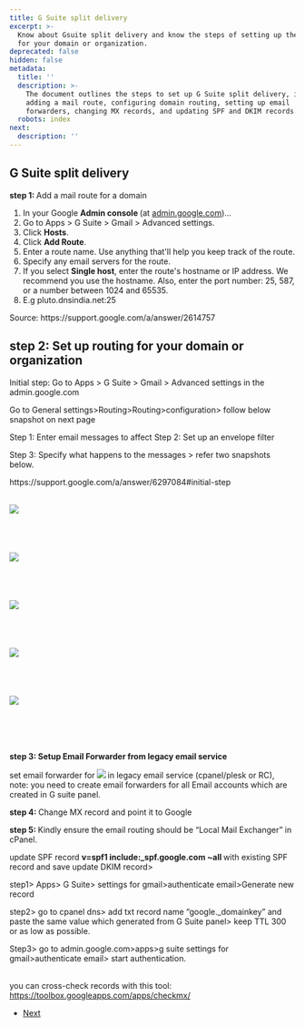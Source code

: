 ```yaml
---
title: G Suite split delivery
excerpt: >-
  Know about Gsuite split delivery and know the steps of setting up the routing
  for your domain or organization.
deprecated: false
hidden: false
metadata:
  title: ''
  description: >-
    The document outlines the steps to set up G Suite split delivery, including
    adding a mail route, configuring domain routing, setting up email
    forwarders, changing MX records, and updating SPF and DKIM records.
  robots: index
next:
  description: ''
---
```

<h2>G Suite split delivery</h2>
<p><b>step 1: </b>Add a mail route for a domain</p>
<ol>
<li>In your Google <b>Admin console </b>(at <a href="http://admin.google.com/" target="_blank">admin.google.com</a>)...</li>
<li>Go to Apps &gt; G Suite &gt; Gmail &gt; Advanced settings.</li>
<li>Click <b>Hosts</b>.</li>
<li>Click <b>Add Route</b>.</li>
<li>Enter a route name. Use anything that'll help you keep track of the route.</li>
<li>Specify any email servers for the route.</li>
<li>If you select <b>Single host</b>, enter the route's hostname or IP address. We recommend you use the hostname. Also, enter the port number: 25, 587, or a number between 1024 and 65535.</li>
<li>E.g pluto.dnsindia.net:25</li>
</ol>
<p> </p>
<p>Source: <a target="_blank">https://support.google.com/a/answer/2614757</a></p>
<p> </p>
<h2><b>step 2: </b>Set up routing for your domain or organization</h2>
<p> </p>
<p>Initial step: Go to Apps &gt; G Suite &gt; Gmail &gt; Advanced settings in the admin.google.com</p>
<p> </p>
<p>Go to General settings&gt;Routing&gt;Routing&gt;configuration&gt; follow below snapshot on next page</p>
<p> </p>
<p>Step 1: Enter email messages to affect Step 2: Set up an envelope filter</p>
<p>Step 3: Specify what happens to the messages &gt; refer two snapshots below.</p>
<p> </p>
<p>https://support.google.com/a/answer/6297084#initial-step</p>
<p><br /><img src="https://image.hostingraja.in/images/articles/gsuite-split-delivery/gsuite-spli-delivery-1.jpg" /><br /><br /><br /><br /><br /> <img src="https://image.hostingraja.in/images/articles/gsuite-split-delivery/gsuite-split-delivery-31.PNG" /><br /><br /><br /><br /><br /> <img src="https://image.hostingraja.in/images/articles/gsuite-split-delivery/gsuite-split-delivery-4.PNG" /><br /><br /><br /><br /><br /> <img src="https://image.hostingraja.in/images/articles/gsuite-split-delivery/gsuite-split-delivery-5.PNG" /><br /><br /><br /><br /><br /> <img src="https://image.hostingraja.in/images/articles/gsuite-split-delivery/gsuite-split-delivery-6.PNG" /><br /><br /><br /><br /><br /></p>
<p><b>step 3</b><b>: Setup Email Forwarder from legacy email service</b></p>
<p> </p>
<p>set email forwarder for<strong> <img src="https://image.hostingraja.in/images/articles/gsuite-split-delivery/gsuite-spli-delivery-3.jpg" /> </strong>in legacy email service (cpanel/plesk or RC), note: you need to create email forwarders for all Email accounts which are created in G suite panel.</p>
<p> </p>
<p><b>step 4</b><b>: </b>Change MX record and point it to Google</p>
<p> </p>
<p><b>step 5</b><b>: </b>Kindly ensure the email routing should be “Local Mail Exchanger” in cPanel.</p>
<p> </p>
<p>update SPF record <strong>v=spf1 include:_spf.google.com ~all </strong>with existing SPF record and save update DKIM record&gt;</p>
<p> </p>
<p>step1&gt; Apps&gt; G Suite&gt; settings for gmail&gt;authenticate email&gt;Generate new record</p>
<p> </p>
<p>step2&gt; go to cpanel dns&gt; add txt record name “google._domainkey” and paste the same value which generated from G Suite panel&gt; keep TTL 300 or as low as possible.</p>
<p> </p>
<p>Step3&gt; go to admin.google.com&gt;apps&gt;g suite settings for gmail&gt;authenticate email&gt; start authentication.</p>
<p><br />you can cross-check records with this tool: <a href="https://toolbox.googleapps.com/apps/checkmx/" target="_blank">https://toolbox.googleapps.com/apps/checkmx/</a></p> 
<ul class="pager pagenav">
<li class="next">
<a class="hasTooltip" href="/docs/g-suite-data-migration-1/">
<span>Next</span> <span class="icon-chevron-right"></span> </a>
</li>
</ul>